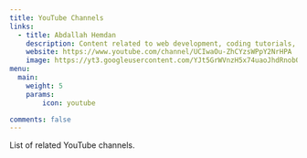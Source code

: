 ```yaml
---
title: YouTube Channels
links:
  - title: Abdallah Hemdan
    description: Content related to web development, coding tutorials, and more.
    website: https://www.youtube.com/channel/UCIwaOu-ZhCYzsWPpY2NrHPA
    image: https://yt3.googleusercontent.com/YJt5GrWVnzH5x74uaoJhdRnobOkoklnKQf3FC22vBGq6NV8HeNJtNZe_hTIIsBbb7EJturBv=s160-c-k-c0x00ffffff-no-rj
menu:
  main: 
    weight: 5
    params:
        icon: youtube

comments: false
---
```


List of related YouTube channels.
